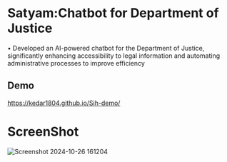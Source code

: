 
# Satyam:Chatbot for Department of Justice

• Developed an AI-powered chatbot for the Department of Justice, significantly enhancing accessibility to legal information and
automating administrative processes to improve efficiency

## Demo



https://kedar1804.github.io/Sih-demo/

# ScreenShot
![Screenshot 2024-10-26 161204](https://github.com/user-attachments/assets/c37d3cee-83f1-4b35-9c71-f97ff600256a)

